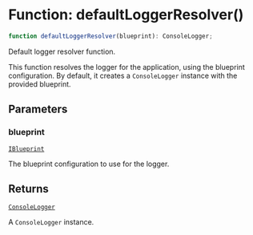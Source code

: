 # Function: defaultLoggerResolver()

```ts
function defaultLoggerResolver(blueprint): ConsoleLogger;
```

Default logger resolver function.

This function resolves the logger for the application, using the blueprint configuration.
By default, it creates a `ConsoleLogger` instance with the provided blueprint.

## Parameters

### blueprint

[`IBlueprint`](../../declarations/type-aliases/IBlueprint.md)

The blueprint configuration to use for the logger.

## Returns

[`ConsoleLogger`](../../logger/ConsoleLogger/classes/ConsoleLogger.md)

A `ConsoleLogger` instance.
